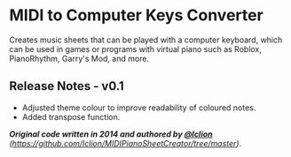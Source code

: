 MIDI to Computer Keys Converter
===============================

Creates music sheets that can be played with a computer keyboard, which can be used in games or programs with virtual piano such as Roblox, PianoRhythm, Garry's Mod, and more.

## Release Notes - v0.1

- Adjusted theme colour to improve readability of coloured notes.
- Added transpose function.


***Original code written in 2014 and authored by [@lclion](https://github.com/lclion)** (https://github.com/lclion/MIDIPianoSheetCreator/tree/master)*.
